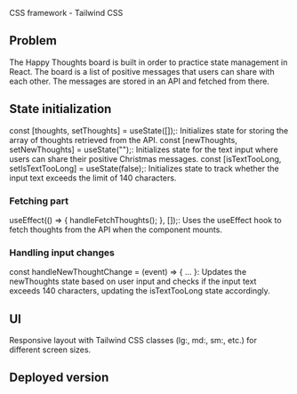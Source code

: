 CSS framework - Tailwind CSS

## Problem
The Happy Thoughts board is built in order to practice state management in React. The board is a list of positive messages that users can share with each other. The messages are stored in an API and fetched from there.

## State initialization
const [thoughts, setThoughts] = useState([]);: Initializes state for storing the array of thoughts retrieved from the API.
const [newThoughts, setNewThoughts] = useState("");: Initializes state for the text input where users can share their positive Christmas messages.
const [isTextTooLong, setIsTextTooLong] = useState(false);: Initializes state to track whether the input text exceeds the limit of 140 characters.

### Fetching part
useEffect(() => { handleFetchThoughts(); }, []);: Uses the useEffect hook to fetch thoughts from the API when the component mounts.

### Handling input changes
const handleNewThoughtChange = (event) => { ... }: Updates the newThoughts state based on user input and checks if the input text exceeds 140 characters, updating the isTextTooLong state accordingly.

## UI
Responsive layout with Tailwind CSS classes (lg:, md:, sm:, etc.) for different screen sizes.

## Deployed version
